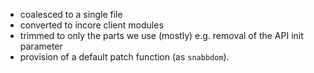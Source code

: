* coalesced to a single file
* converted to incore client modules
* trimmed to only the parts we use (mostly) e.g. removal of the API init 
  parameter
* provision of a default patch function (as `snabbdom`).
